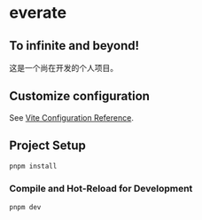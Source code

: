 # everate
## To infinite and beyond!

这是一个尚在开发的个人项目。

## Customize configuration

See [Vite Configuration Reference](https://vitejs.dev/config/).

## Project Setup

```sh
pnpm install
```

### Compile and Hot-Reload for Development

```sh
pnpm dev
```
